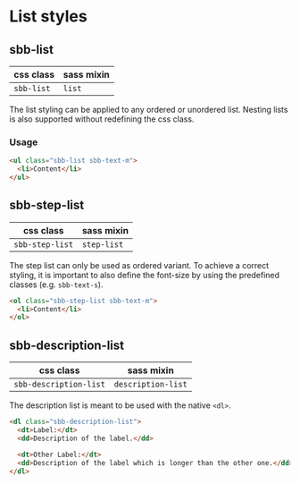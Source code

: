 # List styles

## sbb-list

| css class  | sass mixin |
| ---------- | ---------- |
| `sbb-list` | `list`     |

The list styling can be applied to any ordered or unordered list.
Nesting lists is also supported without redefining the css class.

### Usage

```html
<ul class="sbb-list sbb-text-m">
  <li>Content</li>
</ul>
```

## sbb-step-list

| css class       | sass mixin  |
| --------------- | ----------- |
| `sbb-step-list` | `step-list` |

The step list can only be used as ordered variant.
To achieve a correct styling, it is important to also define the font-size
by using the predefined classes (e.g. `sbb-text-s`).

```html
<ol class="sbb-step-list sbb-text-m">
  <li>Content</li>
</ol>
```

## sbb-description-list

| css class              | sass mixin         |
| ---------------------- | ------------------ |
| `sbb-description-list` | `description-list` |

The description list is meant to be used with the native `<dl>`.

```html
<dl class="sbb-description-list">
  <dt>Label:</dt>
  <dd>Description of the label.</dd>

  <dt>Other Label:</dt>
  <dd>Description of the label which is longer than the other one.</dd>
</dl>
```
